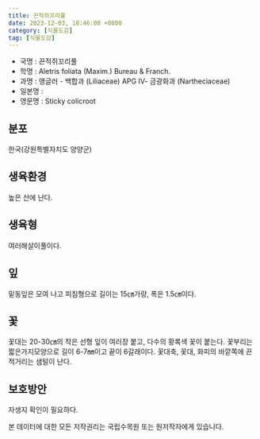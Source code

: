 ```yaml
---
title: 끈적쥐꼬리풀
date: 2023-12-03, 18:46:00 +0800
category: [식물도감]
tag: [식물도감]
---
```




- 국명 : 끈적쥐꼬리풀
- 학명 : Aletris foliata (Maxim.) Bureau & Franch.
- 과명 : 앵글러 - 백합과 (Liliaceae) APG Ⅳ- 금광화과 (Nartheciaceae)
- 일본명 : 
- 영문명 : Sticky colicroot


## 분포
한국(강원특별자치도 양양군) 
## 생육환경
높은 산에 난다.
## 생육형
여러해살이풀이다.
## 잎
밑동잎은 모여 나고 피침형으로 길이는 15㎝가량, 폭은 1.5㎝이다.
## 꽃
꽃대는 20-30㎝의 작은 선형 잎이 여러장 붙고, 다수의 황록색 꽃이 붙는다. 꽃부리는 짧은가지모양으로 길이 6-7㎜이고 끝이 6갈래이다. 꽃대축, 꽃대, 화피의 바깥쪽에 끈적거리는 샘털이 난다.
## 보호방안
자생지 확인이 필요하다.






본 데이터에 대한 모든 저작권리는 국립수목원 또는 원저작자에게 있습니다.

